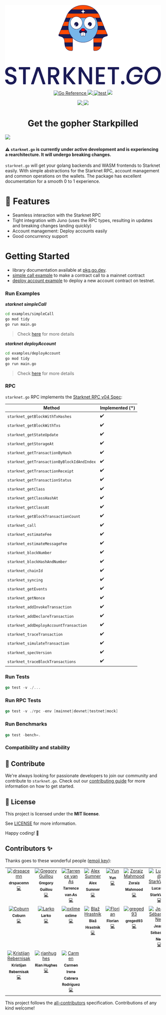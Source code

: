 <div align="center">
  <picture>
    <source media="(prefers-color-scheme: dark)" srcset="docs/images/Starknet.Go_Vertical_Dark.png">
    <img src="docs/images/Starknet.Go_Vertical_Light.png" height="256">
  </picture>
</div>

<p align="center">
    <a href="https://pkg.go.dev/github.com/NethermindEth/starknet.go">
        <img src="https://pkg.go.dev/badge/github.com/NethermindEth/starknet.go.svg" alt="Go Reference">
    </a>
    <a href="https://github.com/nethermindeth/starknet.go/blob/main/LICENSE">
        <img src="https://img.shields.io/badge/license-MIT-black">
    </a>
    <a href="https://github.com/nethermindeth/starknet.go/actions/workflows/test.yml">
        <img src="https://github.com/nethermindeth/starknet.go/actions/workflows/test.yml/badge.svg?branch=main" alt="test">
    </a>
    <a href="https://github.com/nethermindeth/starknet.go">
      <img src="https://img.shields.io/github/stars/nethermindeth/starknet.go?style=social"/>
    </a>
</p>

</p>
<p align="center">
  <a href="https://twitter.com/NethermindStark">
    <img src="https://img.shields.io/twitter/follow/NethermindStark?style=social"/>
  </a>
  <a href="https://t.me/StarknetGo">
    <img src="https://img.shields.io/badge/Telegram_group-gray?logo=telegram">
  </a>
</p>

<h1 align="center">Get the gopher Starkpilled</h1>

<a href="https://pkg.go.dev/github.com/NethermindEth/starknet.go">
<img src="https://img.shields.io/badge/Documentation-Website-yellow"
 height="50" />
</a>

#### :warning: `starknet.go` is currently under active development and is experiencing a rearchitecture. It will undergo breaking changes.

`starknet.go` will get your golang backends and WASM frontends to Starknet easily.
With simple abstractions for the Starknet RPC, account management and common
operations on the wallets. The package has excellent documentation for a smooth
0 to 1 experience.

# 🌟 Features

- Seamless interaction with the Starknet RPC
- Tight integration with Juno (uses the RPC types, resulting in updates and
  breaking changes landing quickly)
- Account management: Deploy accounts easily
- Good concurrency support

# Getting Started

- library documentation available at [pkg.go.dev](https://pkg.go.dev/github.com/NethermindEth/starknet.go).
- [simple call example](./examples/simpleCall) to make a contract call to a mainnet contract
- [deploy account example](./examples/deployAccount) to deploy a new account contract on testnet.
<!-- Currently not working
- [curve example](./examples/curve) initializing the StarkCurve for signing and verification
- [contract example](./examples/contract) for smart contract deployment and function call
- [account example](./examples/contract) for Account initialization and invocation call -->

### Run Examples

***starknet simpleCall***

```sh
cd examples/simpleCall
go mod tidy
go run main.go
```
> Check [here](examples/simpleCall/README.md) for more details

***starknet deployAccount***

```sh
cd examples/deployAccount
go mod tidy
go run main.go
```

> Check [here](examples/deployAccount/README.md) for more details


### RPC

`starknet.go` RPC implements the [Starknet RPC v04 Spec](https://github.com/starkware-libs/starknet-specs/tree/v0.4.0/api):

| Method                                     | Implemented (*)    |
| ------------------------------------------ | ------------------ |
| `starknet_getBlockWithTxHashes`            | :heavy_check_mark: |
| `starknet_getBlockWithTxs`                 | :heavy_check_mark: |
| `starknet_getStateUpdate`                  | :heavy_check_mark: |
| `starknet_getStorageAt`                    | :heavy_check_mark: |
| `starknet_getTransactionByHash`            | :heavy_check_mark: |
| `starknet_getTransactionByBlockIdAndIndex` | :heavy_check_mark: |
| `starknet_getTransactionReceipt`           | :heavy_check_mark: |
| `starknet_getTransactionStatus`            | :heavy_check_mark: |
| `starknet_getClass`                        | :heavy_check_mark: |
| `starknet_getClassHashAt`                  | :heavy_check_mark: |
| `starknet_getClassAt`                      | :heavy_check_mark: |
| `starknet_getBlockTransactionCount`        | :heavy_check_mark: |
| `starknet_call`                            | :heavy_check_mark: |
| `starknet_estimateFee`                     | :heavy_check_mark: |
| `starknet_estimateMessageFee`              | :heavy_check_mark: |
| `starknet_blockNumber`                     | :heavy_check_mark: |
| `starknet_blockHashAndNumber`              | :heavy_check_mark: |
| `starknet_chainId`                         | :heavy_check_mark: |
| `starknet_syncing`                         | :heavy_check_mark: |
| `starknet_getEvents`                       | :heavy_check_mark: |
| `starknet_getNonce`                        | :heavy_check_mark: |
| `starknet_addInvokeTransaction`            | :heavy_check_mark: |
| `starknet_addDeclareTransaction`           | :heavy_check_mark: |
| `starknet_addDeployAccountTransaction`     | :heavy_check_mark: |
| `starknet_traceTransaction`                | :heavy_check_mark: |
| `starknet_simulateTransaction`             | :heavy_check_mark: |
| `starknet_specVersion`                     | :heavy_check_mark: |
| `starknet_traceBlockTransactions`          | :heavy_check_mark: |

### Run Tests

```go
go test -v ./...
```

### Run RPC Tests

```go
go test -v ./rpc -env [mainnet|devnet|testnet|mock]
```

### Run Benchmarks

```go
go test -bench=.
```

### Compatibility and stability


## 🤝 Contribute

We're always looking for passionate developers to join our community and
contribute to `starknet.go`. Check out our [contributing guide](./docs/CONTRIBUTING.md)
for more information on how to get started.

## 📖 License

This project is licensed under the **MIT license**.

See [LICENSE](LICENSE) for more information.

Happy coding! 🎉
## Contributors ✨

Thanks goes to these wonderful people
([emoji key](https://allcontributors.org/docs/en/emoji-key)):

<!-- ALL-CONTRIBUTORS-LIST:START - Do not remove or modify this section -->
<!-- prettier-ignore-start -->
<!-- markdownlint-disable -->
<table>
  <tbody>
    <tr>
      <td align="center" valign="top" width="14.28%"><a href="https://github.com/drspacemn"><img src="https://avatars.githubusercontent.com/u/16685321?v=4?s=100" width="100px;" alt="drspacemn"/><br /><sub><b>drspacemn</b></sub></a><br /><a href="https://github.com/NethermindEth/starknet.go/commits?author=drspacemn" title="Code">💻</a></td>
      <td align="center" valign="top" width="14.28%"><a href="https://github.com/gregoryguillou"><img src="https://avatars.githubusercontent.com/u/10611760?v=4?s=100" width="100px;" alt="Gregory Guillou"/><br /><sub><b>Gregory Guillou</b></sub></a><br /><a href="https://github.com/NethermindEth/starknet.go/commits?author=gregoryguillou" title="Code">💻</a></td>
      <td align="center" valign="top" width="14.28%"><a href="https://github.com/tarrencev"><img src="https://avatars.githubusercontent.com/u/4740651?v=4?s=100" width="100px;" alt="Tarrence van As"/><br /><sub><b>Tarrence van As</b></sub></a><br /><a href="https://github.com/NethermindEth/starknet.go/commits?author=tarrencev" title="Code">💻</a></td>
      <td align="center" valign="top" width="14.28%"><a href="https://github.com/alex-sumner"><img src="https://avatars.githubusercontent.com/u/46249612?v=4?s=100" width="100px;" alt="Alex Sumner"/><br /><sub><b>Alex Sumner</b></sub></a><br /><a href="https://github.com/NethermindEth/starknet.go/commits?author=alex-sumner" title="Code">💻</a></td>
      <td align="center" valign="top" width="14.28%"><a href="https://github.com/broody"><img src="https://avatars.githubusercontent.com/u/610224?v=4?s=100" width="100px;" alt="Yun"/><br /><sub><b>Yun</b></sub></a><br /><a href="https://github.com/NethermindEth/starknet.go/commits?author=broody" title="Code">💻</a></td>
      <td align="center" valign="top" width="14.28%"><a href="https://github.com/rzmahmood"><img src="https://avatars.githubusercontent.com/u/35128199?v=4?s=100" width="100px;" alt="Zoraiz Mahmood"/><br /><sub><b>Zoraiz Mahmood</b></sub></a><br /><a href="https://github.com/NethermindEth/starknet.go/commits?author=rzmahmood" title="Code">💻</a></td>
      <td align="center" valign="top" width="14.28%"><a href="https://github.com/LucasLvy"><img src="https://avatars.githubusercontent.com/u/70894690?v=4?s=100" width="100px;" alt="Lucas @ StarkWare"/><br /><sub><b>Lucas @ StarkWare</b></sub></a><br /><a href="https://github.com/NethermindEth/starknet.go/commits?author=LucasLvy" title="Code">💻</a></td>
    </tr>
    <tr>
      <td align="center" valign="top" width="14.28%"><a href="https://github.com/coburn24"><img src="https://avatars.githubusercontent.com/u/29192260?v=4?s=100" width="100px;" alt="Coburn"/><br /><sub><b>Coburn</b></sub></a><br /><a href="https://github.com/NethermindEth/starknet.go/commits?author=coburn24" title="Code">💻</a></td>
      <td align="center" valign="top" width="14.28%"><a href="https://github.com/Larkooo"><img src="https://avatars.githubusercontent.com/u/59736843?v=4?s=100" width="100px;" alt="Larko"/><br /><sub><b>Larko</b></sub></a><br /><a href="https://github.com/NethermindEth/starknet.go/commits?author=Larkooo" title="Code">💻</a></td>
      <td align="center" valign="top" width="14.28%"><a href="https://github.com/oxlime"><img src="https://avatars.githubusercontent.com/u/93354898?v=4?s=100" width="100px;" alt="oxlime"/><br /><sub><b>oxlime</b></sub></a><br /><a href="https://github.com/NethermindEth/starknet.go/commits?author=oxlime" title="Code">💻</a></td>
      <td align="center" valign="top" width="14.28%"><a href="http://mxxn.io"><img src="https://avatars.githubusercontent.com/u/1372918?v=4?s=100" width="100px;" alt="Blaž Hrastnik"/><br /><sub><b>Blaž Hrastnik</b></sub></a><br /><a href="https://github.com/NethermindEth/starknet.go/commits?author=archseer" title="Code">💻</a></td>
      <td align="center" valign="top" width="14.28%"><a href="https://github.com/FlorianRichardSMT"><img src="https://avatars.githubusercontent.com/u/110891350?v=4?s=100" width="100px;" alt="Florian"/><br /><sub><b>Florian</b></sub></a><br /><a href="https://github.com/NethermindEth/starknet.go/commits?author=FlorianRichardSMT" title="Code">💻</a></td>
      <td align="center" valign="top" width="14.28%"><a href="https://github.com/greged93"><img src="https://avatars.githubusercontent.com/u/82421016?v=4?s=100" width="100px;" alt="greged93"/><br /><sub><b>greged93</b></sub></a><br /><a href="https://github.com/NethermindEth/starknet.go/commits?author=greged93" title="Code">💻</a></td>
      <td align="center" valign="top" width="14.28%"><a href="https://github.com/jney"><img src="https://avatars.githubusercontent.com/u/747?v=4?s=100" width="100px;" alt="Jean-Sébastien Ney"/><br /><sub><b>Jean-Sébastien Ney</b></sub></a><br /><a href="https://github.com/NethermindEth/starknet.go/commits?author=jney" title="Code">💻</a></td>
    </tr>
    <tr>
      <td align="center" valign="top" width="14.28%"><a href="https://runningbeta.io"><img src="https://avatars.githubusercontent.com/u/615877?v=4?s=100" width="100px;" alt="Kristijan Rebernisak"/><br /><sub><b>Kristijan Rebernisak</b></sub></a><br /><a href="https://github.com/NethermindEth/starknet.go/commits?author=krebernisak" title="Code">💻</a></td>
      <td align="center" valign="top" width="14.28%"><a href="https://github.com/rianhughes"><img src="https://avatars.githubusercontent.com/u/45943600?v=4?s=100" width="100px;" alt="rianhughes"/><br /><sub><b>Rian Hughes</b></sub></a><br /><a href="https://github.com/NethermindEth/starknet.go/commits?author=rianhughes" title="Code">💻</a></td>
      <td align="center" valign="top" width="14.28%"><a href="https://github.com/cicr99"><img src="https://avatars.githubusercontent.com/u/49727740?v=4?s=100" width="100px;" alt="Carmen"/><br /><sub><b>Carmen Irene Cabrera Rodríguez</b></sub></a><br /><a href="https://github.com/NethermindEth/starknet.go/commits?author=cicr99" title="Code">💻</a></td>
    </tr>
  </tbody>
</table>

<!-- markdownlint-restore -->
<!-- prettier-ignore-end -->

<!-- ALL-CONTRIBUTORS-LIST:END -->

This project follows the
[all-contributors](https://github.com/all-contributors/all-contributors)
specification. Contributions of any kind welcome!
